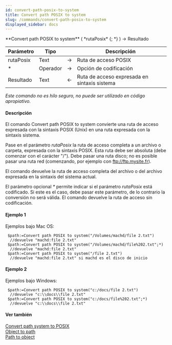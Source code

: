 ```yaml
---
id: convert-path-posix-to-system
title: Convert path POSIX to system
slug: /commands/convert-path-posix-to-system
displayed_sidebar: docs
---
```


<!--REF #_command_.Convert path POSIX to system.Syntax-->**Convert path POSIX to system** ( *rutaPosix* {; *} ) -> Resultado<!-- END REF-->
<!--REF #_command_.Convert path POSIX to system.Params-->
| Parámetro | Tipo |  | Descripción |
| --- | --- | --- | --- |
| rutaPosix | Text | &#8594;  | Ruta de acceso POSIX |
| * | Operador | &#8594;  | Opción de codificación |
| Resultado | Text | &#8592; | Ruta de acceso expresada en sintaxis sistema |

<!-- END REF-->

*Este comando no es hilo seguro, no puede ser utilizado en código apropiativo.*


#### Descripción 

<!--REF #_command_.Convert path POSIX to system.Summary-->El comando Convert path POSIX to system convierte una ruta de acceso expresada con la sintaxis POSIX (Unix) en una ruta expresada con la sintaxis sistema.<!-- END REF--> 

Pase en el parámetro *rutaPosix* la ruta de acceso completa a un archivo o carpeta, expresada con la sintaxis POSIX. Esta ruta debe ser absoluta (debe comenzar con el carácter "/"). Debe pasar una ruta disco; no es posible pasar una ruta red (comenzando, por ejemplo con ftp://ftp.mysite.fr).

El comando devuelve la ruta de acceso completa del archivo o del archivo expresada en la sintaxis del sistema actual. 

El parámetro opcional *\** permite indicar si el parámetro *rutaPosix* está codificado. Si este es el caso, debe pasar este parámetro, de lo contrario la conversión no será válida. El comando devuelve la ruta de acceso sin codificación. 

#### Ejemplo 1 

Ejemplos bajo Mac OS:

```4d
 $path:=Convert path POSIX to system("/Volumes/machd/file 2.txt")
  //devuelve "machd:file 2.txt"
 $path:=Convert path POSIX to system("/Volumes/machd/file%202.txt";*)
  //devuelve "machd:file 2.txt"
 $path:=Convert path POSIX to system("/file 2.txt")
  //devuelve "machd:file 2.txt" si machd es el disco de inicio
```

#### Ejemplo 2 

Ejemplos bajo Windows:

```4d
 $path:=Convert path POSIX to system("c:/docs/file 2.txt")
  //devuelve "c:\\docs\\file 2.txt"
 $path:=Convert path POSIX to system("c:/docs/file%202.txt";*)
  //devuelve "c:\\docs\\file 2.txt"
```

#### Ver también 

[Convert path system to POSIX](convert-path-system-to-posix.md)  
[Object to path](object-to-path.md)  
[Path to object ](path-to-object.md)  